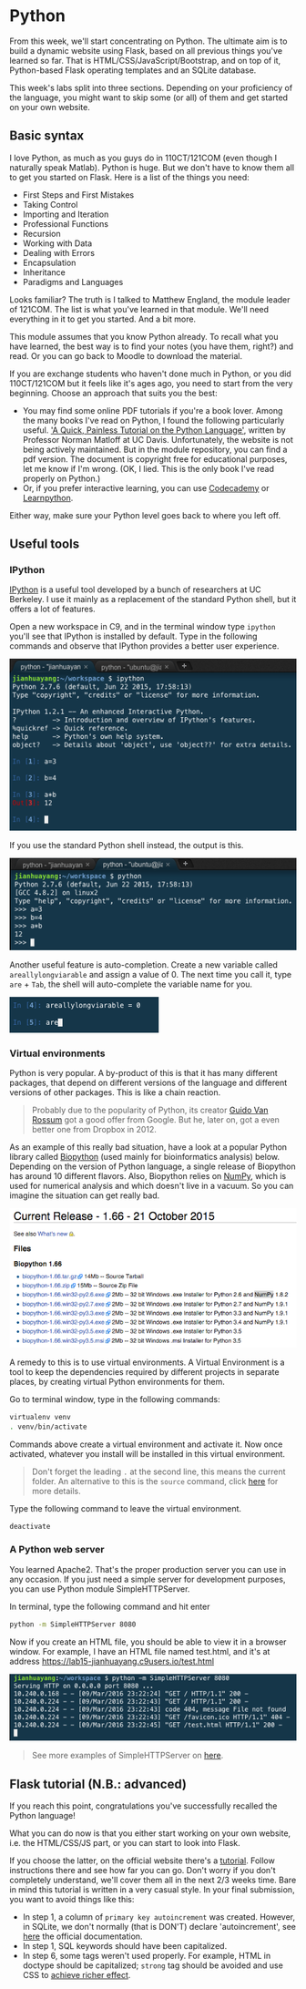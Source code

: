 # Python

From this week, we'll start concentrating on Python. The ultimate aim is to build a dynamic website using Flask, based on all previous things you've learned so far. That is HTML/CSS/JavaScript/Bootstrap, and on top of it, Python-based Flask operating templates and an SQLite database.

This week's labs split into three sections. Depending on your proficiency of the language, you might want to skip some (or all) of them and get started on your own website.

## Basic syntax

I love Python, as much as you guys do in 110CT/121COM (even though I naturally speak Matlab). Python is huge. But we don't have to know them all to get you started on Flask. Here is a list of the things you need:

* First Steps and First Mistakes
* Taking Control
* Importing and Iteration
* Professional Functions
* Recursion
* Working with Data
* Dealing with Errors
* Encapsulation
* Inheritance
* Paradigms and Languages

Looks familiar? The truth is I talked to Matthew England, the module leader of 121COM. The list is what you've learned in that module. We'll need everything in it to get you started. And a bit more.

This module assumes that you know Python already. To recall what you have learned, the best way is to find your notes (you have them, right?) and read. Or you can go back to Moodle to download the material.

If you are exchange students who haven't done much in Python, or you did 110CT/121COM but it feels like it's ages ago, you need to start from the very beginning. Choose an approach that suits you the best:

* You may find some online PDF tutorials if you're a book lover. Among the many books I've read on Python, I found the following particularly useful. ['A Quick, Painless Tutorial on the Python Language'](http://heather.cs.ucdavis.edu/~matloff/Python/PythonIntro.html), written by Professor Norman Matloff at UC Davis. Unfortunately, the website is not being actively maintained. But in the module repository, you can find a pdf version. The document is copyright free for educational purposes, let me know if I'm wrong. (OK, I lied. This is the only book I've read properly on Python.)
* Or, if you prefer interactive learning, you can use [Codecademy](https://www.codecademy.com/learn/python) or [Learnpython](http://www.learnpython.org/).

Either way, make sure your Python level goes back to where you left off.

## Useful tools

### IPython 

[IPython](http://ipython.org/) is a useful tool developed by a bunch of researchers at UC Berkeley. I use it mainly as a replacement of the standard Python shell, but it offers a lot of features.

Open a new workspace in C9, and in the terminal window type `ipython` you'll see that IPython is installed by default. Type in the following commands and observe that IPython provides a better user experience.

![](.md_images/color.png)

If you use the standard Python shell instead, the output is this.

![](.md_images/standard.png)

Another useful feature is auto-completion. Create a new variable called `areallylongviarable` and assign a value of 0. The next time you call it, type `are` + `Tab`, the shell will auto-complete the variable name for you.

![](.md_images/tab.png)

### Virtual environments

Python is very popular. A by-product of this is that it has many different packages, that depend on different versions of the language and different versions of other packages. This is like a chain reaction.

> Probably due to the popularity of Python, its creator [Guido Van Rossum](https://en.wikipedia.org/wiki/Guido_van_Rossum) got a good offer from Google. But he, later on, got a even better one from Dropbox in 2012. 

As an example of this really bad situation, have a look at a popular Python library called [Biopython](http://biopython.org/wiki/Download) (used mainly for bioinformatics analysis) below. Depending on the version of Python language, a single release of Biopython has around 10 different flavors. Also, Biopython relies on [NumPy](http://www.numpy.org/), which is used for numerical analysis and which doesn't live in a vacuum. So you can imagine the situation can get really bad.

![](.md_images/bio.png)

A remedy to this is to use virtual environments. A Virtual Environment is a tool to keep the dependencies required by different projects in separate places, by creating virtual Python environments for them.

Go to terminal window, type in the following commands:

```bash
virtualenv venv
. venv/bin/activate
```

Commands above create a virtual environment and activate it. Now once activated, whatever you install will be installed in this virtual environment.
> Don't forget the leading `.` at the second line, this means the current folder. An alternative to this is the `source` command, click [here](http://superuser.com/questions/46139/what-does-source-do) for more details.

Type the following command to leave the virtual environment.

```bash
deactivate
```

### A Python web server

You learned Apache2. That's the proper production server you can use in any occasion. If you just need a simple server for development purposes, you can use Python module SimpleHTTPServer.

In terminal, type the following command and hit enter

```bash
python -m SimpleHTTPServer 8080
```

Now if you create an HTML file, you should be able to view it in a browser window. For example, I have an HTML file named test.html, and it's at address https://lab15-jianhuayang.c9users.io/test.html

![](.md_images/server.png)

> See more examples of SimpleHTTPServer on [here](http://www.linuxjournal.com/content/tech-tip-really-simple-http-server-python).

## Flask tutorial (N.B.: advanced)

If you reach this point, congratulations you've successfully recalled the Python language!

What you can do now is that you either start working on your own website, i.e. the HTML/CSS/JS part, or you can start to look into Flask.

If you choose the latter, on the official website there's a [tutorial](http://flask.pocoo.org/docs/0.10/tutorial/). Follow instructions there and see how far you can go. Don't worry if you don't completely understand, we'll cover them all in the next 2/3 weeks time. Bare in mind this tutorial is written in a very casual style. In your final submission, you want to avoid things like this:

* In step 1, a column of `primary key autoincrement` was created. However, in SQLite, we don't normally (that is DON'T) declare 'autoincrement', see [here](https://www.sqlite.org/autoinc.html) the official documentation.
* In step 1, SQL keywords should have been capitalized.
* In step 6, some tags weren't used properly. For example, HTML in doctype should be capitalized; `strong` tag should be avoided and use CSS to [achieve richer effect](http://www.w3schools.com/tags/tag_strong.asp).
